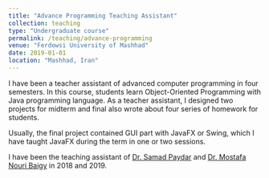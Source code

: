 ```yaml
---
title: "Advance Programming Teaching Assistant"
collection: teaching
type: "Undergraduate course"
permalink: /teaching/advance-programming
venue: "Ferdowsi University of Mashhad"
date: 2019-01-01
location: "Mashhad, Iran"
---
```


I have been a teacher assistant of advanced computer programming in four semesters. In this course, students learn Object-Oriented Programming with Java programming language. As a teacher assistant, I designed two projects for midterm and final also wrote about four series of homework for students.

Usually, the final project contained GUI part with JavaFX or Swing, which I have taught JavaFX during the term in one or two sessions.

I have been the teaching assistant of [Dr. Samad Paydar](http://www.um.ac.ir/~s-paydar) and [Dr. Mostafa Nouri Baigy](http://nouribaygi.profcms.um.ac.ir/) in 2018 and 2019.

